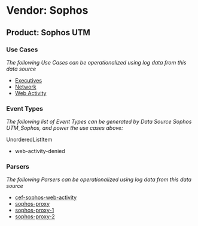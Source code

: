 Vendor: Sophos
==============
Product: Sophos UTM
-------------------

### Use Cases

_The following Use Cases can be operationalized using log data from this data source_

* [Executives](../UseCases/usecase_executives.md)
* [Network](../UseCases/usecase_network.md)
* [Web Activity](../UseCases/usecase_web_activity.md)


### Event Types

_The following list of Event Types can be generated by Data Source Sophos UTM_Sophos, and power the use cases above:_

UnorderedListItem
- web-activity-denied


### Parsers

_The following Parsers can be operationalized using log data from this data source_

* [cef-sophos-web-activity](../Parsers/parserContent_cef-sophos-web-activity.md)
* [sophos-proxy](../Parsers/parserContent_sophos-proxy.md)
* [sophos-proxy-1](../Parsers/parserContent_sophos-proxy-1.md)
* [sophos-proxy-2](../Parsers/parserContent_sophos-proxy-2.md)

